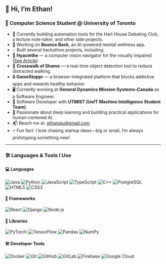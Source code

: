 ## 👋 Hi, I’m Ethan!

### 🧠 Computer Science Student @ University of Toronto

- 🔧 Currently building automation tools for the Hart House Debating Club, a lecture note-taker, and other side projects.  
- 💬 Working on **Bounce Back**, an AI-powered mental wellness app.
- 💡 Built several hackathon projects, including:
-   🌸 **Hyacinthe** — a computer vision navigator for the visually impaired ([See Article](https://uwimprint.ca/the-winners-of-geesehacks-and-whats-next-for-this-student-run-hackathon/))  
  - 🧠 **Crosswalk of Shame** — a real-time object detection tool to reduce distracted walking.
  - 🔒 **GameStoppr** — a browser-integrated platform that blocks addictive apps and rewards healthy behavior.
- 🖥️ Currently working at **General Dynamics Mission Systems–Canada** as a Software Engineer.  
- 🤖 Software Developer with **UTMIST (UofT Machine Intelligence Student Team)**.
- 🌱 Passionate about deep learning and building practical applications for human-centered AI.
- 📬 Reach me at: [ethanqiu@gmail.com](mailto:ethanqiu@gmail.com)  
- ⚡ Fun fact: I love chasing startup ideas—big or small, I’m always prototyping something new!

---

### 🛠️ Languages & Tools I Use

#### 💻 Languages
![Java](https://img.shields.io/badge/-Java-007396?style=flat-square&logo=java&logoColor=ffffff)
![Python](https://img.shields.io/badge/-Python-3776AB?style=flat-square&logo=python&logoColor=ffffff)
![JavaScript](https://img.shields.io/badge/-JavaScript-F7DF1E?style=flat-square&logo=javascript&logoColor=black)
![TypeScript](https://img.shields.io/badge/-TypeScript-3178C6?style=flat-square&logo=typescript&logoColor=ffffff)
![C++](https://img.shields.io/badge/-C++-00599C?style=flat-square&logo=cplusplus&logoColor=ffffff)
![PostgreSQL](https://img.shields.io/badge/-PostgreSQL-4169E1?style=flat-square&logo=postgresql&logoColor=ffffff)
![HTML5](https://img.shields.io/badge/-HTML5-E34F26?style=flat-square&logo=html5&logoColor=ffffff)
![CSS3](https://img.shields.io/badge/-CSS3-1572B6?style=flat-square&logo=css3&logoColor=ffffff)

#### 🧰 Frameworks
![React](https://img.shields.io/badge/-React-61DAFB?style=flat-square&logo=react&logoColor=black)
![Django](https://img.shields.io/badge/-Django-092E20?style=flat-square&logo=django&logoColor=ffffff)
![Node.js](https://img.shields.io/badge/-Node.js-339933?style=flat-square&logo=node.js&logoColor=ffffff)

#### 🧪 Libraries
![PyTorch](https://img.shields.io/badge/-PyTorch-EE4C2C?style=flat-square&logo=pytorch&logoColor=ffffff)
![TensorFlow](https://img.shields.io/badge/-TensorFlow-FF6F00?style=flat-square&logo=tensorflow&logoColor=ffffff)
![Pandas](https://img.shields.io/badge/-Pandas-150458?style=flat-square&logo=pandas&logoColor=ffffff)
![NumPy](https://img.shields.io/badge/-NumPy-013243?style=flat-square&logo=numpy&logoColor=ffffff)

#### 🛠️ Developer Tools
![Docker](https://img.shields.io/badge/-Docker-2496ED?style=flat-square&logo=docker&logoColor=ffffff)
![Git](https://img.shields.io/badge/-Git-F05032?style=flat-square&logo=git&logoColor=ffffff)
![GitHub](https://img.shields.io/badge/-GitHub-181717?style=flat-square&logo=github&logoColor=ffffff)
![GitLab](https://img.shields.io/badge/-GitLab-FC6D26?style=flat-square&logo=gitlab&logoColor=ffffff)
![Firebase](https://img.shields.io/badge/-Firebase-FFCA28?style=flat-square&logo=firebase&logoColor=000000)
![Google Cloud](https://img.shields.io/badge/-Google%20Cloud-4285F4?style=flat-square&logo=google-cloud&logoColor=ffffff)

